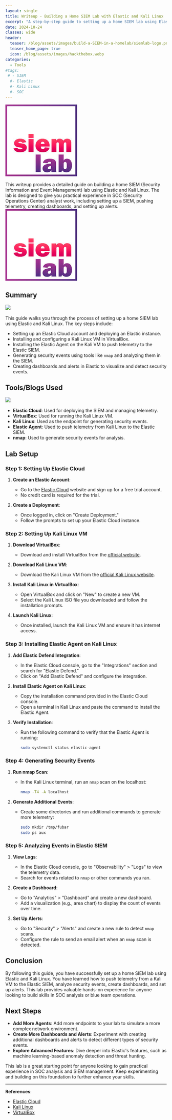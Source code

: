 ```yaml
---
layout: single
title: Writeup - Building a Home SIEM Lab with Elastic and Kali Linux
excerpt: "A step-by-step guide to setting up a home SIEM lab using Elastic and Kali Linux for hands-on SOC analyst experience."
date: 2024-10-24
classes: wide
header:
  teaser: /blog/assets/images/build-a-SIEM-in-a-homelab/siemlab-logo.png
  teaser_home_page: true
  icon: /blog/assets/images/hackthebox.webp
categories:
  - Tools
#tags:
 # - SIEM
  #- Elastic
  #- Kali Linux
  #- SOC
---
```

![](../assets/images/build-a-SIEM-in-a-homelab/siemlab-logo.jpg)


This writeup provides a detailed guide on building a home SIEM (Security Information and Event Management) lab using Elastic and Kali Linux. The lab is designed to give you practical experience in SOC (Security Operations Center) analyst work, including setting up a SIEM, pushing telemetry, creating dashboards, and setting up alerts.
![](/../assets/images/build-a-SIEM-in-a-homelab/siemlab-logo.jpg)


## Summary
![](blog/assets/images/build-a-SIEM-in-a-homelab/siemlab-logo.jpg)

This guide walks you through the process of setting up a home SIEM lab using Elastic and Kali Linux. The key steps include:
   - Setting up an Elastic Cloud account and deploying an Elastic instance.
   - Installing and configuring a Kali Linux VM in VirtualBox.
   - Installing the Elastic Agent on the Kali VM to push telemetry to the Elastic SIEM.
   - Generating security events using tools like `nmap` and analyzing them in the SIEM.
   - Creating dashboards and alerts in Elastic to visualize and detect security events.

## Tools/Blogs Used
![](/blog/assets/images/build-a-SIEM-in-a-homelab/siemlab-logo.jpg)
- **Elastic Cloud**: Used for deploying the SIEM and managing telemetry.
- **VirtualBox**: Used for running the Kali Linux VM.
- **Kali Linux**: Used as the endpoint for generating security events.
- **Elastic Agent**: Used to push telemetry from Kali Linux to the Elastic SIEM.
- **nmap**: Used to generate security events for analysis.

## Lab Setup

### Step 1: Setting Up Elastic Cloud

1. **Create an Elastic Account**: 
   - Go to the [Elastic Cloud](https://cloud.elastic.co/) website and sign up for a free trial account.
   - No credit card is required for the trial.

2. **Create a Deployment**:
   - Once logged in, click on "Create Deployment."
   - Follow the prompts to set up your Elastic Cloud instance.

### Step 2: Setting Up Kali Linux VM

1. **Download VirtualBox**:
   - Download and install VirtualBox from the [official website](https://www.virtualbox.org/).

2. **Download Kali Linux VM**:
   - Download the Kali Linux VM from the [official Kali Linux website](https://www.kali.org/get-kali/).

3. **Install Kali Linux in VirtualBox**:
   - Open VirtualBox and click on "New" to create a new VM.
   - Select the Kali Linux ISO file you downloaded and follow the installation prompts.

4. **Launch Kali Linux**:
   - Once installed, launch the Kali Linux VM and ensure it has internet access.

### Step 3: Installing Elastic Agent on Kali Linux

1. **Add Elastic Defend Integration**:
   - In the Elastic Cloud console, go to the "Integrations" section and search for "Elastic Defend."
   - Click on "Add Elastic Defend" and configure the integration.

2. **Install Elastic Agent on Kali Linux**:
   - Copy the installation command provided in the Elastic Cloud console.
   - Open a terminal in Kali Linux and paste the command to install the Elastic Agent.

3. **Verify Installation**:
   - Run the following command to verify that the Elastic Agent is running:
     ```bash
     sudo systemctl status elastic-agent
     ```

### Step 4: Generating Security Events

1. **Run nmap Scan**:
   - In the Kali Linux terminal, run an `nmap` scan on the localhost:
     ```bash
     nmap -T4 -A localhost
     ```

2. **Generate Additional Events**:
   - Create some directories and run additional commands to generate more telemetry:
     ```bash
     sudo mkdir /tmp/fubar
     sudo ps aux
     ```

### Step 5: Analyzing Events in Elastic SIEM

1. **View Logs**:
   - In the Elastic Cloud console, go to "Observability" > "Logs" to view the telemetry data.
   - Search for events related to `nmap` or other commands you ran.

2. **Create a Dashboard**:
   - Go to "Analytics" > "Dashboard" and create a new dashboard.
   - Add a visualization (e.g., area chart) to display the count of events over time.

3. **Set Up Alerts**:
   - Go to "Security" > "Alerts" and create a new rule to detect `nmap` scans.
   - Configure the rule to send an email alert when an `nmap` scan is detected.

## Conclusion

By following this guide, you have successfully set up a home SIEM lab using Elastic and Kali Linux. You have learned how to push telemetry from a Kali VM to the Elastic SIEM, analyze security events, create dashboards, and set up alerts. This lab provides valuable hands-on experience for anyone looking to build skills in SOC analysis or blue team operations.

## Next Steps

- **Add More Agents**: Add more endpoints to your lab to simulate a more complex network environment.
- **Create More Dashboards and Alerts**: Experiment with creating additional dashboards and alerts to detect different types of security events.
- **Explore Advanced Features**: Dive deeper into Elastic's features, such as machine learning-based anomaly detection and threat hunting.

This lab is a great starting point for anyone looking to gain practical experience in SOC analysis and SIEM management. Keep experimenting and building on this foundation to further enhance your skills.

---

**References**:
- [Elastic Cloud](https://cloud.elastic.co/)
- [Kali Linux](https://www.kali.org/)
- [VirtualBox](https://www.virtualbox.org/)